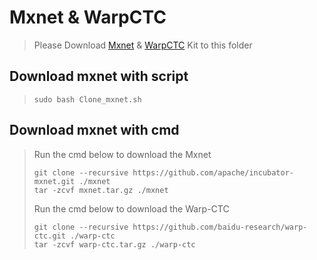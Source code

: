 # Mxnet & WarpCTC
> Please Download [Mxnet](https://github.com/apache/incubator-mxnet) &amp; [WarpCTC](https://github.com/baidu-research/warp-ctc) Kit to this folder  

## Download mxnet with script

> ```
> sudo bash Clone_mxnet.sh
> ```

## Download mxnet with cmd

> Run the cmd below to download the Mxnet
> ```
> git clone --recursive https://github.com/apache/incubator-mxnet.git ./mxnet 
> tar -zcvf mxnet.tar.gz ./mxnet
> ```
> Run the cmd below to download the Warp-CTC
> ```
> git clone --recursive https://github.com/baidu-research/warp-ctc.git ./warp-ctc 
> tar -zcvf warp-ctc.tar.gz ./warp-ctc
> ```
